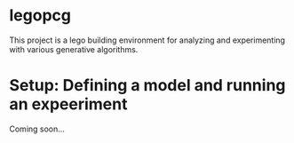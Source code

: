 # legopcg

This project is a lego building environment for analyzing and experimenting with various generative algorithms.

# Setup: Defining a model and running an expeeriment

Coming soon...




